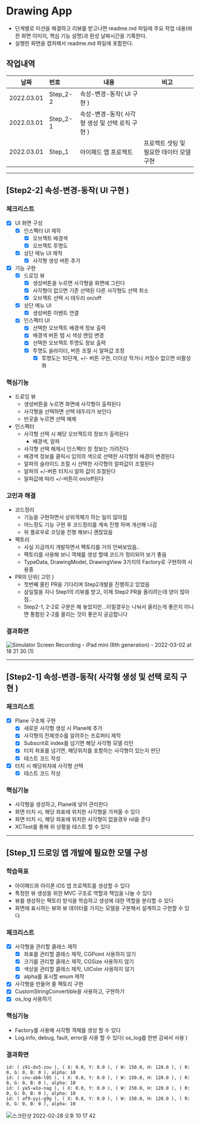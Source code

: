 # Drawing App

- 단계별로 미션을 해결하고 리뷰를 받고나면 readme.md 파일에 주요 작업 내용(바뀐 화면 이미지, 핵심 기능 설명)과 완성 날짜시간을 기록한다.
- 실행한 화면을 캡처해서 readme.md 파일에 포함한다.

## 작업내역

| 날짜       | 번호     | 내용                                            | 비고                                     |
| ---------- | :------- | ----------------------------------------------- | ---------------------------------------- |
| 2022.03.01 | Step_2-2 | 속성-변경-동작( UI 구현 )                       |                                          |
| 2022.03.01 | Step_2-1 | 속성-변경-동작( 사각형 생성 및 선택 로직 구현 ) |                                          |
| 2022.03.01 | Step_1   | 아이패드 앱 프로젝트                            | 프로젝트 셋팅 및 필요한 데이터 모델 구현 |

------

## [Step2-2] 속성-변경-동작( UI 구현 )

### 체크리스트

- [x] UI 화면 구성
  - [x] 인스펙터 UI 제작
    - [x] 오브젝트 배경색
    - [x] 오브젝트 투명도
  - [x] 상단 메뉴 UI 제작
    - [x] 사각형 생성 버튼 추가
- [x] 기능 구현
  - [x] 드로잉 뷰
    - [x] 생성버튼을 누르면 사각형을 화면에 그린다
    - [x] 사각형이 없으면 기존 선택된 다른 사각형도 선택 취소
    - [x] 오브젝트 선택 시 테두리 on/off
  - [x] 상단 메뉴 UI
    - [x] 생성버튼 이벤트 연결
  - [x] 인스펙터 UI
    - [x] 선택한 오브젝트 배경색 정보 출력
    - [x] 배경색 버튼 탭 시 색상 랜덤 변경
    - [x] 선택한 오브젝트 투명도 정보 출력
    - [x] 투명도 슬라이더, 버튼 조절 시 알파값 조정
      - [x] 투명도는 10단계, +/- 버튼 구현, 더이상 작거나 커질수 없으면 비활성화

### 핵심기능

* 드로잉 뷰
  * 생성버튼을 누르면 화면에 사각형이 출력된다
  * 사각형을 선택하면 선택 테두리가 보인다
  * 빈곳을 누르면 선택 해제
* 인스펙터
  * 사각형 선택 시 해당 오브젝트의 정보가 출력된다
    * 배경색, 알파
  * 사각형 선택 해제시 인스펙터 창 정보는 가려진다
  * 배경색 정보를 클릭시 임의의 색으로 선택한 사각형의 배경이 변경된다
  * 알파의 슬라이드 조절 시 선택한 사각형의 알파값이 조절된다
  * 알파의 +/-버튼 터치시 알파 값이 조절된다
  * 알파값에 따라 +/-버튼이 on/off된다

### 고민과 해결

* 코드정리
  * 기능을 구현하면서 상위객체가 하는 일이 많아짐
  * 어느정도 기능 구현 후 코드정리를 계속 진행 하며 개선해 나감
  * 위 플로우로 코딩을 진행 해보니 괜찮았음
* 팩토리
  * 사실 지금까지 개발하면서 팩토리를 거의 안써보았음..
  * 팩토리를 사용해 보니 객체를 생성 할때 코드가 정리되어 보기 좋음
  * TypeData, DrawingModel, DrawingView 3가지의 Factory로 구현하여 사용중
* PR의 단위( 고민 )
  * 첫번째 올린 PR을 기다리며 Step2개발을 진행하고 있었음
  * 삼일절을 지나 Step1의 리뷰를 받고, 이제 Step2 PR을 올리려는데 양이 많아짐..
  * Step2-1, 2-2로 구분은 해 놓았지만...이럴경우는 나눠서 올리는게 좋은지
    아니면 통합된 2-2를 올리는 것이 좋은지 궁금합니다

### 결과화면

![Simulator Screen Recording - iPad mini (6th generation) - 2022-03-02 at 18 21 30 (1)](https://user-images.githubusercontent.com/5019378/156333864-7986be50-8b1b-4642-8804-2a940917a7b4.gif)

------

## [Step2-1] 속성-변경-동작( 사각형 생성 및 선택 로직 구현 )

### 체크리스트

- [x] Plane 구조체 구현
  - [x] 새로운 사각형 생성 시 Plane에 추가
  - [x] 사각형의 전체갯수를 알려주는 프로퍼티 제작
  - [x] Subscrit로 index를 넘기면 해당 사각형 모델 리턴
  - [x] 터치 좌표를 넘기면, 해당위치를 포함하는 사각형이 있는지 판단
  - [x] 테스트 코드 작성
- [x] 터치 시 해당위치에 사각형 선택
  - [x] 테스트 코드 작성

### 핵심기능

* 사각형을 생성하고, Plane에 넣어 관리한다
* 화면 터치 시, 해당 좌표에 위치한 사각형을 가져올 수 있다
* 화면 터치 시, 해당 좌표에 위치한 사각형이 없을경우 nil을 준다
* XCTest를 통해 위 상황을 테스트 할 수 있다

------

## [Step_1] 드로잉 앱 개발에 필요한 모델 구성

### 학습목표

- 아이패드와 아이폰 iOS 앱 프로젝트를 생성할 수 있다
- 특정한 뷰 생성을 위한 MVC 구조로 역할과 책임을 나눌 수 있다
- 뷰를 생성하는 팩토리 방식을 학습하고 생성에 대한 역할을 분리할 수 있다
- 화면에 표시하는 뷰와 뷰 데이터를 가지는 모델을 구분해서 설계하고 구현할 수 있다

### 체크리스트

- [x] 사각형을 관리할 클래스 제작
  - [x] 좌표를 관리할 클래스 제작, CGPoint 사용하지 않기
  - [x] 크기를 관리할 클래스 제작, CGSize 사용하지 않기
  - [x] 색상을 관리할 클래스 제작, UIColor 사용하지 않기
  - [x] alpha를 표시할 enum 제작

- [x] 사각형을 만들어 줄 팩토리 구현
- [x] CustomStringConvertible을 사용하고, 구현하기
- [x] os_log 사용하기

### 핵심기능

* Factory를 사용해 사각형 객체를 생성 할 수 있다
* Log.info, debug, fault, error을 사용 할 수 있다( os_log를 한번 감싸서 사용 )

### 결과화면

```
id: ( z91-dx5-zou ), ( X: 0.0, Y: 0.0 ), ( W: 150.0, H: 120.0 ), ( R: 0, G: 0, B: 0 ), alpha: 10
id: ( cnv-ab6-l05 ), ( X: 0.0, Y: 0.0 ), ( W: 150.0, H: 120.0 ), ( R: 0, G: 0, B: 0 ), alpha: 10
id: ( ya5-w1o-nag ), ( X: 0.0, Y: 0.0 ), ( W: 150.0, H: 120.0 ), ( R: 0, G: 0, B: 0 ), alpha: 10
id: ( af9-yyi-g9g ), ( X: 0.0, Y: 0.0 ), ( W: 150.0, H: 120.0 ), ( R: 0, G: 0, B: 0 ), alpha: 10
```

![스크린샷 2022-02-28 오후 10 17 42](https://user-images.githubusercontent.com/5019378/155989861-d69a478e-eca5-497f-beb2-0814dd9ccdde.png)



